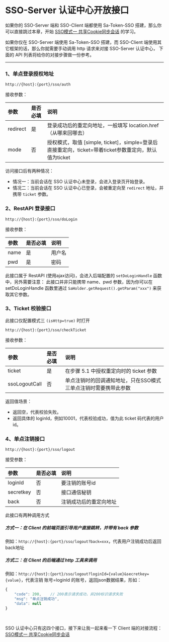 # SSO-Server 认证中心开放接口

如果你的 SSO-Server 端和 SSO-Client 端都使用 Sa-Token-SSO 搭建，那么你可以直接跳过本章，开始 [SSO模式一 共享Cookie同步会话](/sso/sso-type1) 的学习。

如果你仅在 SSO-Server 端使用 Sa-Token-SSO 搭建，而 SSO-Client 端使用其它框架的话，那么你就需要手动调用 http 请求来对接 SSO-Server 认证中心，
下面的 API 列表将给你的对接步骤做一份参考。

--- 


### 1、单点登录授权地址
``` url
http://{host}:{port}/sso/auth
```

接收参数：

| 参数			| 是否必填	| 说明																|
| :--------		| :--------	| :--------															|
| redirect		| 是		| 登录成功后的重定向地址，一般填写 location.href（从哪来回哪去）							|
| mode			| 否		| 授权模式，取值 [simple, ticket]，simple=登录后直接重定向，ticket=带着ticket参数重定向，默认值为ticket			|

访问接口后有两种情况：
- 情况一：当前会话在 SSO 认证中心未登录，会进入登录页开始登录。
- 情况二：当前会话在 SSO 认证中心已登录，会被重定向至 `redirect` 地址，并携带 `ticket` 参数。


### 2、RestAPI 登录接口
``` url
http://{host}:{port}/sso/doLogin
```

接收参数：

| 参数			| 是否必填	| 说明													|
| :--------		| :--------	| :--------												|
| name			| 是		| 用户名  |
| pwd			| 是		| 密码	 |

此接口属于 RestAPI (使用ajax访问)，会进入后端配置的 `setDoLoginHandle` 函数中，另外需要注意：
此接口并非只能携带 name、pwd 参数，因为你可以在 setDoLoginHandle 函数里通过 `SaHolder.getRequest().getParam("xxx")` 来获取其它参数。 


### 3、Ticket 校验接口
此接口仅配置模式三 `(isHttp=true)` 时打开 

``` url
http://{host}:{port}/sso/checkTicket
```

接收参数：

| 参数			| 是否必填	| 说明													|
| :--------		| :--------	| :--------												|
| ticket		| 是		| 在步骤 5.1 中授权重定向时的 ticket 参数 						|
| ssoLogoutCall	| 否		| 单点注销时的回调通知地址，只在SSO模式三单点注销时需要携带此参数|

返回值场景：
- 返回空，代表校验失败。
- 返回具体的 loginId，例如10001，代表校验成功，值为此 ticket 码代表的用户id。


### 4、单点注销接口
``` url
http://{host}:{port}/sso/logout         
```

接受参数：

| 参数			| 是否必填	| 说明													|
| :--------		| :--------	| :--------												|
| loginId		| 否		| 要注销的账号id			 						|
| secretkey		| 否		| 接口通信秘钥									|
| back			| 否		| 注销成功后的重定向地址							|


此接口有两种调用方式

##### 方式一：在 Client 的前端页面引导用户直接跳转，并带有 back 参数 
例如：`http://{host}:{port}/sso/logout?back=xxx`，代表用户注销成功后返回back地址 

##### 方式二：在 Client 的后端通过 http 工具来调用
例如：`http://{host}:{port}/sso/logout?loginId={value}&secretkey={value}`，代表注销 账号=loginId 的账号，返回json数据结果，形如：

``` js
{
    "code": 200,    // 200表示请求成功，非200标识请求失败
    "msg": "单点注销成功",
    "data": null
}
```

<br>

SSO 认证中心只有这四个接口，接下来让我一起来看一下 Client 端的对接流程：[SSO模式一 共享Cookie同步会话](/sso/sso-type1) 











